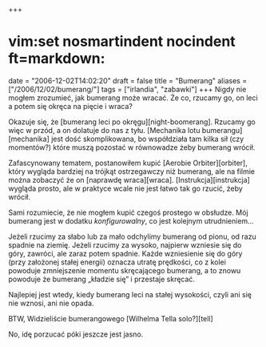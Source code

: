 +++
# vim:set nosmartindent nocindent ft=markdown:
date = "2006-12-02T14:02:20"
draft = false
title = "Bumerang"
aliases = ["/2006/12/02/bumerang/"]
tags = ["irlandia", "zabawki"]
+++
Nigdy nie mogłem zrozumieć, jak bumerang może wracać. Że co, rzucamy go, on
leci a potem się okręca na pięcie i wraca?

Okazuje się, że [bumerang leci po okręgu][night-boomerang]. Rzucamy go więc
w przód, a on dolatuje do nas z tyłu.  [Mechanika lotu bumerangu][mechanika]
jest dość skomplikowana, bo współdziała tam kilka sił (czy momentów?) które
muszą pozostać w równowadze żeby bumerang wrócił.

Zafascynowany tematem, postanowiłem kupić [Aerobie Orbiter][orbiter], który
wygląda bardziej na trójkąt ostrzegawczy niż bumerang, ale na filmie można
zobaczyć że on [naprawdę wraca][wraca]. [Instrukcja][instrukcja] wygląda prosto,
ale w praktyce wcale nie jest łatwo tak go rzucić, żeby wrócił.

Sami rozumiecie, że nie mogłem kupić czegoś prostego w obsłudze. Mój bumerang
jest w dodatku _konfigurowalny_, co jest kolejnym utrudnieniem...

Jeżeli rzucimy za słabo lub za mało odchylimy bumerang od pionu, od razu spadnie
na ziemię. Jeżeli rzucimy za wysoko, najpierw wzniesie się do góry, zawróci, ale
zaraz potem spadnie. Każde wzniesienie się do góry (przy założonej stałej
energii) oznacza utratę prędkości, co z kolei powoduje zmniejszenie momentu
skręcającego bumerang, a to znowu powoduje że bumerang „kładzie się” i przestaje
skręcać.

Najlepiej jest wtedy, kiedy bumerang leci na stałej wysokości, czyli ani się nie
wznosi, ani nie opada.

BTW, Widzieliście bumerangowego [Wilhelma Tella solo?][tell]

No, idę porzucać póki jeszcze jest jasno.

